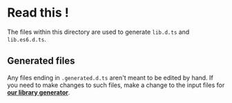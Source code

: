 # Read this  !

The files within this directory are used to generate `lib.d.ts` and `lib.es6.d.ts`.

## Generated files

Any files ending in `.generated.d.ts` aren't meant to be edited by hand.
If you need to make changes to such files, make a change to the input files for [**our library generator**](https://github.com/Microsoft/TSJS-lib-generator).

